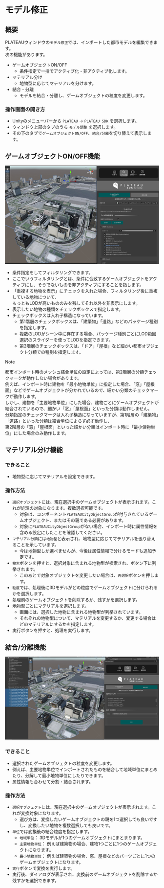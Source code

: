 ﻿# モデル修正

## 概要

PLATEAUウィンドウの`モデル修正`では、インポートした都市モデルを編集できます。  
次の機能があります。
- ゲームオブジェクトON/OFF
  - 条件指定で一括でアクティブ化・非アクティブ化します。
- マテリアル分け
  - 地物型に応じてマテリアルを分けます。
- 結合・分離
  - モデルを結合・分離し、ゲームオブジェクトの粒度を変更します。

### 操作画面の開き方

- Unityのメニューバーから `PLATEAU` → `PLATEAU SDK` を選択します。
- ウィンドウ上部のタブのうち `モデル調整` を選択します。
- その下のタブで`ゲームオブジェクトON/OFF`、`結合/分離`を切り替えて表示します。
  

## ゲームオブジェクトON/OFF機能
![](../resources/manual/cityAdjust/gameObjOnOff.png)
- 条件指定をしてフィルタリングできます。
- ここでいうフィルタリングとは、条件に合致するゲームオブジェクトをアクティブにし、そうでないものを非アクティブにすることを指します。
- 「重複する地物を表示」にチェックを入れた場合、フィルタリング後に重複している地物について、  
  もっともLODが高いもののみを残してそれ以外を非表示にします。
- 表示したい地物の種類をチェックボックスで指定します。
- チェックボックスは入れ子構造になっています。
  - 第1階層のチェックボックスは、「建築物」「道路」などのパッケージ種別を指定します。
  - 複数のLODがシーン中に存在する場合、パッケージ種別ごとにLOD範囲選択のスライダーを使ってLODを指定できます。
  - 第2階層のチェックボックスは、「ドア」「屋根」など細かい都市オブジェクト分類での種別を指定します。

> [!NOTE]  
> 都市インポート時のメッシュ結合単位の設定によっては、第2階層の分類チェックマークが動作しない場合があります。  
> 例えば、インポート時に建物を「最小地物単位」に指定した場合、「窓」「屋根面」などでゲームオブジェクトが分かれているので、細かい分類のチェックマークが動作します。  
> しかし、建物を「主要地物単位」にした場合、建物ごとにゲームオブジェクトが結合されているので、細かい「窓」「屋根面」といった分類は動作しません。  
> 分類指定のチェックマークは入れ子構造になっていますが、第1階層の「建築物」「道路」といった分類は結合単位によらず必ず動作し、  
> 第2階層の「窓」「屋根面」といった細かい分類はインポート時に「最小値物単位」にした場合のみ動作します。

## マテリアル分け機能
### できること
- 地物型に応じてマテリアルを設定できます。

### 操作方法
- `選択オブジェクト`には、現在選択中のゲームオブジェクトが表示されます。これが処理の対象になります。複数選択可能です。
  - 対象は、コンポーネント`PLATEAUCityObjectGroup`が付与されているゲームオブジェクト、またはその親である必要があります。
  - 対象に`PLATEAUCityObjectGroup`がない場合、インポート時に属性情報を含める設定にしたことを確認してください。
- `マテリアル分類`には`地物型`と表示され、地物型に応じてマテリアルを張り替えることを示しています。
  - 今は地物型しか選べませんが、今後は属性情報で分けるモードも追加予定です。
- `検索`ボタンを押すと、選択対象に含まれる地物型が検索され、ボタン下に列挙されます。
  - このあとで対象オブジェクトを変更したい場合は、`再選択`ボタンを押します。
- `粒度`では、処理後に3Dモデルがどの粒度でゲームオブジェクトに分けられるかを選択します。
- 処理前のゲームオブジェクトを削除するか、残すかを選択します。
- 地物型ごとにマテリアルを選択します。
  - 画面には、選択した地物に含まれる地物型が列挙されています。
  - それぞれの地物型について、マテリアルを変更するか、変更する場合はどのマテリアルにするかを指定します。
- 実行ボタンを押すと、処理を実行します。

## 結合/分離機能
![](../resources/manual/cityAdjust/splitCombineWindow.png)

### できること

- 選択されたゲームオブジェクトの粒度を変更します。
- 例えば、主要地物単位でインポートされたものを結合して地域単位にまとめたり、分解して最小地物単位にしたりできます。
- 属性情報も合わせて分割・結合されます。

### 操作方法

- `選択オブジェクト`には、現在選択中のゲームオブジェクトが表示されます。これが変換対象になります。
  - 選び方は、変換したいゲームオブジェクトの親を1つ選択しても良いですし、変換したい地物を複数選択しても良いです。
- `単位`では変換後の結合粒度を指定します。
  - `地域単位`： 3Dモデルが1つのゲームオブジェクトにまとまります。
  - `主要地物単位`： 例えば建築物の場合、建物1つごとに1つのゲームオブジェクトになります。
  - `最小地物単位`： 例えば建築物の場合、窓、屋根などのパーツごとに1つのゲームオブジェクトになります。
- `実行`ボタンで変換を実行します。
- 実行後、ダイアログが表示され、変換前のゲームオブジェクトを削除するか残すかを選択できます。
